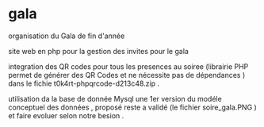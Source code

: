 # gala
organisation du Gala de fin d'année 

site web en php pour la gestion des invites pour le gala 

integration des QR codes pour tous les presences au soiree (librairie PHP permet de générer des QR Codes et ne nécessite pas de dépendances ) dans le fichie t0k4rt-phpqrcode-d213c48.zip .

utilisation da la base de donnée Mysql 
une 1er version du modéle conceptuel des données , proposé reste a validé (le fichier soire_gala.PNG ) et faire evoluer selon notre besion .




